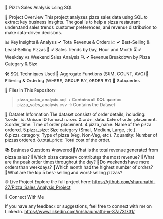 🍕 Pizza Sales Analysis Using SQL 

📌 Project Overview
This project analyzes pizza sales data using SQL to extract key business insights.  The goal is to help a pizza restaurant understand sales trends, customer preferences, and revenue distribution to make data-driven decisions.

📊 Key Insights & Analysis
✔ Total Revenue & Orders 📈
✔ Best-Selling & Least-Selling Pizzas 🍕
✔ Sales Trends by Day, Hour, and Month ⏳
✔ Weekday vs Weekend Sales Analysis 🔍
✔ Revenue Breakdown by Pizza Category & Size

🛠 SQL Techniques Used
🔹 Aggregate Functions (SUM, COUNT, AVG)
🔹 Filtering & Ordering (WHERE, GROUP BY, ORDER BY)
🔹 Subqueries

📂 Files in This Repository
> pizza_sales_analysis.sql → Contains all SQL queries
> pizza_sales_analysis.csv → Contains the Dataset

📆 Dataset Information
The dataset consists of order details, including:
1.order_id: Unique ID for each order.
2.order_date: Date of order placement.
3.order_time: Time of order placement.
4.pizza_name: Name of the pizza ordered.
5.pizza_size: Size category (Small, Medium, Large, etc.).
6.pizza_category: Type of pizza (Veg, Non-Veg, etc.).
7.quantity: Number of pizzas ordered.
8.total_price: Total cost of the order.

📚 Business Questions Answered
🔹What is the total revenue generated from pizza sales?
🔹Which pizza category contributes the most revenue?
🔹What are the peak order times throughout the day?
🔹Do weekends have more orders than weekdays?
🔹Which month had the highest number of orders?
🔹What are the top 5 best-selling and worst-selling pizzas?

🌐 Live Project
Explore the full project here: https://github.com/sharumathi-27/Pizza_Sales_Analysis_Project

👥 Connect With Me

If you have any feedback or suggestions, feel free to connect with me on LinkedIn.
https://www.linkedin.com/in/sharumathi-m-37a731331/

